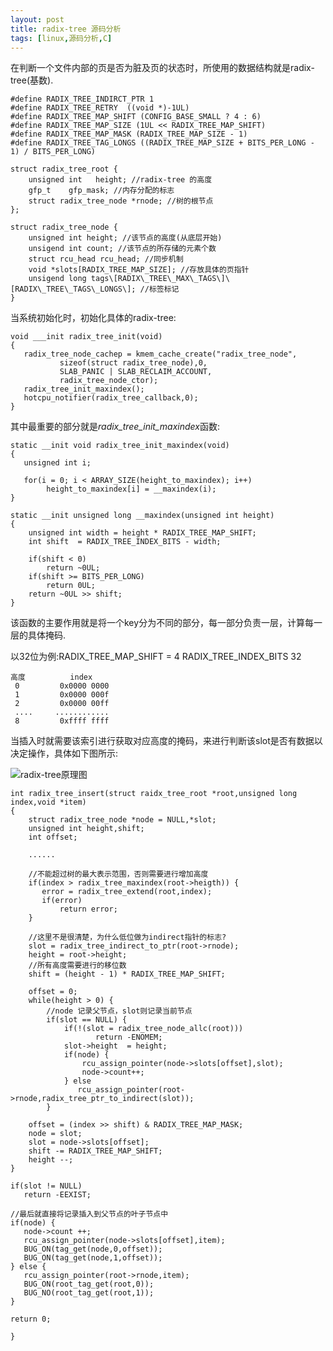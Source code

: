 ```yaml
---
layout: post
title: radix-tree 源码分析
tags: [linux,源码分析,C]
---
```


在判断一个文件内部的页是否为脏及页的状态时，所使用的数据结构就是radix-tree(基数).

    #define RADIX_TREE_INDIRCT_PTR 1
    #define RADIX_TREE_RETRY  ((void *)-1UL)
    #define RADIX_TREE_MAP_SHIFT (CONFIG_BASE_SMALL ? 4 : 6)
    #define RADIX_TREE_MAP_SIZE (1UL << RADIX_TREE_MAP_SHIFT)
    #define RADIX_TREE_MAP_MASK (RADIX_TREE_MAP_SIZE - 1)
    #define RADIX_TREE_TAG_LONGS ((RADIX_TREE_MAP_SIZE + BITS_PER_LONG - 1) / BITS_PER_LONG)
    
    struct radix_tree_root {
        unsigned int   height; //radix-tree 的高度
        gfp_t    gfp_mask; //内存分配的标志
        struct radix_tree_node *rnode; //树的根节点
    };
    
    struct radix_tree_node {
        unsigned int height; //该节点的高度(从底层开始)
        unsigend int count; //该节点的所存储的元素个数
        struct rcu_head rcu_head; //同步机制
        void *slots[RADIX_TREE_MAP_SIZE]; //存放具体的页指针
        unsigend long tags\[RADIX\_TREE\_MAX\_TAGS\]\[RADIX\_TREE\_TAGS\_LONGS\]; //标签标记
    }
    
当系统初始化时，初始化具体的radix-tree:

    void ___init radix_tree_init(void) 
    {
       radix_tree_node_cachep = kmem_cache_create("radix_tree_node",
               sizeof(struct radix_tree_node),0,
               SLAB_PANIC | SLAB_RECLAIM_ACCOUNT,
               radix_tree_node_ctor);
       radix_tree_init_maxindex();
       hotcpu_notifier(radix_tree_callback,0);
    }

其中最重要的部分就是*radix_tree_init_maxindex*函数:

    static __init void radix_tree_init_maxindex(void)
    {
       unsigned int i;
       
       for(i = 0; i < ARRAY_SIZE(height_to_maxindex); i++)
            height_to_maxindex[i] = __maxindex(i);
    }
    
    static __init unsigned long __maxindex(unsigned int height)
    {
        unsigned int width = height * RADIX_TREE_MAP_SHIFT;
        int shift  = RADIX_TREE_INDEX_BITS - width;
        
        if(shift < 0)
            return ~0UL;
        if(shift >= BITS_PER_LONG)
            return 0UL;
        return ~0UL >> shift;
    }
    
该函数的主要作用就是将一个key分为不同的部分，每一部分负责一层，计算每一层的具体掩码.

以32位为例:RADIX\_TREE\_MAP\_SHIFT = 4  RADIX\_TREE\_INDEX\_BITS 32

    高度          index      
     0         0x0000 0000   
     1         0x0000 000f   
     2         0x0000 00ff   
     ....     ............   
     8         0xffff ffff  


 当插入时就需要该索引进行获取对应高度的掩码，来进行判断该slot是否有数据以决定操作，具体如下图所示:
 
 ![radix-tree原理图](http://lwn.net/images/ns/kernel/radix-tree-2.png)

    int radix_tree_insert(struct raidx_tree_root *root,unsigned long index,void *item)
    {
        struct radix_tree_node *node = NULL,*slot;
        unsigned int height,shift;
        int offset;
        
        ......
        
        //不能超过树的最大表示范围，否则需要进行增加高度
        if(index > radix_tree_maxindex(root->heigth)) {
           error = radix_tree_extend(root,index);
           if(error)
               return error;
        }
        
        //这里不是很清楚，为什么低位做为indirect指针的标志?
        slot = radix_tree_indirect_to_ptr(root->rnode); 
        height = root->height;
        //所有高度需要进行的移位数
        shift = (height - 1) * RADIX_TREE_MAP_SHIFT;
        
        offset = 0;
        while(height > 0) {
            //node 记录父节点，slot则记录当前节点
            if(slot == NULL) {
                if(!(slot = radix_tree_node_allc(root)))
                       return -ENOMEM;
                slot->height  = height;
                if(node) {
                    rcu_assign_pointer(node->slots[offset],slot);
                    node->count++;
                } else
                   rcu_assign_pointer(root->rnode,radix_tree_ptr_to_indirect(slot));
            }
        
        offset = (index >> shift) & RADIX_TREE_MAP_MASK;
        node = slot;
        slot = node->slots[offset];
        shift -= RADIX_TREE_MAP_SHIFT;
        height --;
    }
    
    if(slot != NULL)
       return -EEXIST;
    
    //最后就直接将记录插入到父节点的叶子节点中
    if(node) {
       node->count ++;
       rcu_assign_pointer(node->slots[offset],item);
       BUG_ON(tag_get(node,0,offset));
       BUG_ON(tag_get(node,1,offset));
    } else {
       rcu_assign_pointer(root->rnode,item);
       BUG_ON(root_tag_get(root,0));
       BUG_NO(root_tag_get(root,1));
    }
    
    return 0;
    
    }
